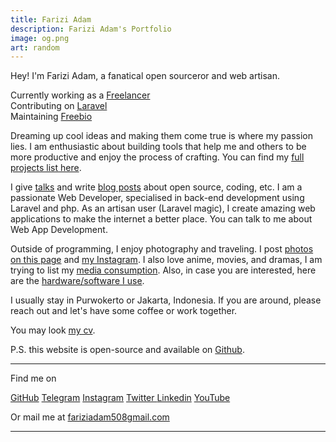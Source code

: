 ```yaml
---
title: Farizi Adam
description: Farizi Adam's Portfolio
image: og.png
art: random
---
```


Hey! I'm Farizi Adam, a fanatical open sourceror and web artisan.

Currently working as a <a href="//linkedin.com/in/fariziadam11" target="_blank">Freelancer</a><br>
Contributing on <a href="//github.com/laravel" target="_blank">Laravel</a> <br>
Maintaining <a href="//freebio.fariziadam.dev" target="_blank">Freebio</a>

Dreaming up cool ideas and making them come true is where my passion lies. I am enthusiastic about building tools that help me and others to be more productive and enjoy the process of crafting. You can find my [full projects list here](/projects).

I give [talks](/giving-talks) and write <a href="//fariziadam.medium.com" target="_blank">blog posts</a> about open source, coding, etc.
I am a passionate Web Developer, specialised in back-end development using Laravel and php. As an artisan user (Laravel magic), I create amazing web applications to make the internet a better place.
You can talk to me about Web App Development.

Outside of programming, I enjoy photography and traveling. I post [photos on this page](/photos) and <a href="//instagram.com/randomsh_ts" target="_blank">my Instagram</a>. I also love anime, movies, and dramas, I am trying to list my [media consumption](/media). Also, in case you are interested, here are the [hardware/software I use](/uses).

I usually stay in Purwokerto or Jakarta, Indonesia. If you are around, please reach out and let's have some coffee or work together.

You may look <a href="/fariziadam.pdf" target="_blank">my cv</a>.

P.S. this website is open-source and available on <a href="//github.com/fariziadam11/fariziadam.dev" target="_blank">Github</a>.

<div flex-auto />

---

Find me on

<p flex="~ gap-2 wrap" class="mt--2!">
  <a href="https://github.com/fariziadam11" target="_blank"><span op75 i-simple-icons-github /> GitHub</a>
  <a href="https://t.me/fariziadam11" target="_blank"><span op75 i-ri-telegram-2-line /> Telegram</a>
  <a href="https://www.instagram.com/fariziadam11" target="_blank"><span op75 i-simple-icons-instagram /> Instagram</a>
  <a href="https://x.com/fariziadam11" target="_blank"><span op75 i-ri-twitter-x-fill />Twitter </a>
  <a href="https://linkedin.com/in/fariziadam11" target="_blank"><span op75 i-ri-linkedin-box-line /> Linkedin</a>
  <a href="https://www.youtube.com/@fariziadam" target="_blank"><span op75 i-simple-icons-youtube /> YouTube</a>
</p>

Or mail me at <a href="mailto:fariziadam508@gmail.com"><span font-mono>fariziadam508<span i-carbon-at/>gmail.com</span></a>

---

<!-- <SponsorButtons /> -->
